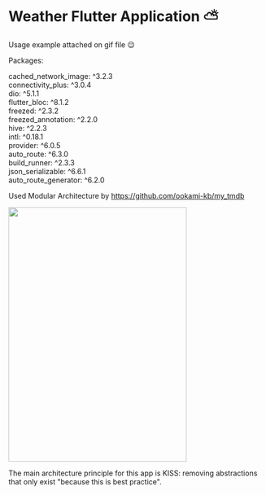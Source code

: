 # Weather Flutter Application ⛅

Usage example attached on gif file 😉

Packages: 
  
  cached_network_image: ^3.2.3\
  connectivity_plus: ^3.0.4\
  dio: ^5.1.1\
  flutter_bloc: ^8.1.2\
  freezed: ^2.3.2\
  freezed_annotation: ^2.2.0\
  hive: ^2.2.3\
  intl: ^0.18.1\
  provider: ^6.0.5\
  auto_route: ^6.3.0\
  build_runner: ^2.3.3\
  json_serializable: ^6.6.1\
  auto_route_generator: ^6.2.0

  
Used Modular Architecture by https://github.com/ookami-kb/my_tmdb

<img src="https://user-images.githubusercontent.com/94803483/235258026-3237d0e4-63a8-4724-af18-6ec342a15e03.gif" width="350" height="500"/>

The main architecture principle for this app is KISS: removing abstractions that only exist "because this is best practice".

